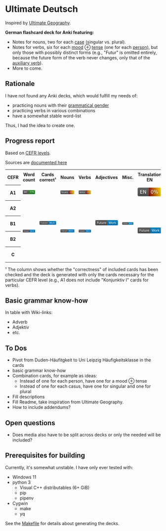# Ultimate Deutsch

Inspired by [Ultimate Geography](https://github.com/anki-geo/ultimate-geography/).

**German flashcard deck for Anki featuring:**

- Notes for nouns, two for each [case](https://en.wikipedia.org/wiki/Grammatical_case) (singular vs. plural).
- Notes for verbs, six for each [mood](https://en.wikipedia.org/wiki/Grammatical_mood) ⊕ [tense](https://en.wikipedia.org/wiki/Grammatical_tense) (one for each [person](https://en.wikipedia.org/wiki/Grammatical_person)),
  but only those with possibly distinct forms (e.g., "Futur" is omitted entirely, because the future form of the verb never changes,
  only that of the [auxiliary verb](https://en.wikipedia.org/wiki/Auxiliary_verb)).
- More to come.

## Rationale

I have not found any Anki decks, which would fulfill my needs of:

- practicing nouns with their [grammatical gender](https://en.wikipedia.org/wiki/Grammatical_gender)
- practicing verbs in various combinations
- have a somewhat stable word-list

Thus, I had the idea to create one.

## Progress report

Based on [CEFR levels](https://coe.int/en/web/common-european-framework-reference-languages/level-descriptions).

Sources are [documented here](./sources/word-lists.md)

<table>
  <tr style="height: 50px;">
    <th style="width: 4%;">CEFR</th>
    <th style="width: 11%;">Word count</th>
    <th style="width: 11%;">Cards correct¹</th>
    <th style="width: 11%;">Nouns</th>
    <th style="width: 11%;">Verbs</th>
    <th style="width: 11%;">Adjectives</th>
    <th style="width: 11%;">Misc.</th>
    <th style="width: 11%;">Translation EN</th>
    <th style="width: 11%;">Translation HU</th>
  </tr>
  <tr style="height: 50px;">
    <th style=>A1</th>
    <td style="text-align:center; vertical-align:middle"><a href="sources/word-lists/a1/addendum.md"><img  alt="Word list A1" src="https://raw.githubusercontent.com/AFulgens/ultimate-deutsch/badges/badges/a1/word-count.svg"/></a></td>
    <td rowspan="5"> <a href="#to-dos"><img alt="Future work" src="https://raw.githubusercontent.com/AFulgens/ultimate-deutsch/badges/badges/Future-Work-blue.svg"/></a> </td>
    <td style="text-align:center; vertical-align:middle"><img alt="Noun progress A1" src="https://raw.githubusercontent.com/AFulgens/ultimate-deutsch/badges/badges/a1/noun-progress.svg"/></td>
    <td style="text-align:center; vertical-align:middle"><img alt="Verb progress A1" src="https://raw.githubusercontent.com/AFulgens/ultimate-deutsch/badges/badges/a1/verb-progress.svg"/></td>
    <td rowspan="5"> <a href="#to-dos"><img alt="Future work" src="https://raw.githubusercontent.com/AFulgens/ultimate-deutsch/badges/badges/Future-Work-blue.svg"/></a> </td>
    <td rowspan="5"> <a href="#to-dos"><img alt="Future work" src="https://raw.githubusercontent.com/AFulgens/ultimate-deutsch/badges/badges/Future-Work-blue.svg"/></a> </td>
    <td style="text-align:center; vertical-align:middle"><img alt="English translation progress A1" src="https://raw.githubusercontent.com/AFulgens/ultimate-deutsch/badges/badges/a1/translation-en-progress.svg"/></td>
    <td style="text-align:center; vertical-align:middle"><img alt="Hungarian translation progress A1" src="https://raw.githubusercontent.com/AFulgens/ultimate-deutsch/badges/badges/a1/translation-hu-progress.svg"/></td>
  </tr>
  <tr style="height: 50px;">
    <th>A2</th>
    <td rowspan="4"> <a href="#to-dos"><img alt="Future work" src="https://raw.githubusercontent.com/AFulgens/ultimate-deutsch/badges/badges/Future-Work-blue.svg"/></a> </td>
    <td rowspan="4"> <a href="#to-dos"><img alt="Future work" src="https://raw.githubusercontent.com/AFulgens/ultimate-deutsch/badges/badges/Future-Work-blue.svg"/></a> </td>
    <td rowspan="4"> <a href="#to-dos"><img alt="Future work" src="https://raw.githubusercontent.com/AFulgens/ultimate-deutsch/badges/badges/Future-Work-blue.svg"/></a> </td>
    <td rowspan="4"> <a href="#to-dos"><img alt="Future work" src="https://raw.githubusercontent.com/AFulgens/ultimate-deutsch/badges/badges/Future-Work-blue.svg"/></a> </td>
    <td rowspan="4"> <a href="#to-dos"><img alt="Future work" src="https://raw.githubusercontent.com/AFulgens/ultimate-deutsch/badges/badges/Future-Work-blue.svg"/></a> </td>
  </tr>
  <tr style="height: 50px;">
    <th>B1</th>
  </tr>
  <tr style="height: 50px;">
    <th>B2</th>
  </tr>
  <tr style="height: 50px;">
    <th>C</th>
  </tr>
</table>

¹ The column shows whether the "correctness" of included cards has been checked and the deck is generated with only the
cards necessary for the particular CEFR level (e.g., A1 does not include "Konjunktiv I" cards for verbs).

## Basic grammar know-how

In table with Wiki-links:

- Adverb
- Adjektiv
- etc.

## To Dos

- Pivot from Duden-Häufitgkeit to Uni Leipzig Häufigkeitsklasse in the cards
- basic grammar know-how
- Combination cards, for example as ideas:
  - Instead of one for each person, have one for a mood ⊕ tense
  - Instead of one for each casus, have one for singular and one for plural
- Fill descriptions
- Fill Readme, take inspiration from Ultimate Geography.
- How to include addendums?

## Open questions

- Does media also have to be split across decks or only the needed will be included?

## Prerequisites for building

Currently, it's somewhat unstable. I have only ever tested with:

- Windows 11
- python 3
  - Visual C++ distributables (6+ GiB)
  - pip
  - pipenv
- Cygwin
  - make
  - yq

See the [Makefile](./Makefile) for details about generating the decks.
